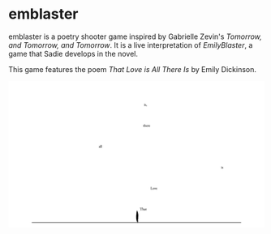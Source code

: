 # emblaster

emblaster is a poetry shooter game inspired by Gabrielle Zevin's _Tomorrow, and Tomorrow, and Tomorrow_. It is a live interpretation of _EmilyBlaster_, a game that Sadie develops in the novel.

This game features the poem _That Love is All There Is_ by Emily Dickinson.

![emblaster](graphic.png)
